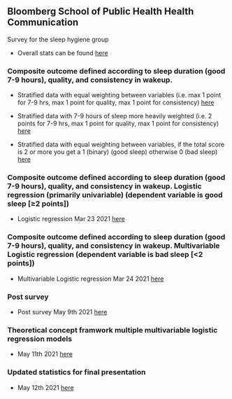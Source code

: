 ## Bloomberg School of Public Health Health Communication 
Survey for the sleep hygiene group

- Overall stats can be found [here](https://tivanics.github.io/BloombergSPH_survey/Sleephygienestats.html)

### Composite outcome defined according to sleep duration (good 7-9 hours), quality, and consistency in wakeup.
- Stratified data with equal weighting between variables (i.e. max 1 point for 7-9 hrs, max 1 point for quality, max 1 point for consistency) [here](https://tivanics.github.io/BloombergSPH_survey/Sleephygieneanalysis_scoremax3.html)

- Stratified data with 7-9 hours of sleep more heavily weighted (i.e. 2 points for 7-9 hrs, max 1 point for quality, max 1 point for consistency) [here](https://tivanics.github.io/BloombergSPH_survey/Sleephygieneanalysis_scoremax4.html)

- Stratified data with equal weighting between variables, if the total score is 2 or more you get a 1 (binary) (good sleep) otherwise 0 (bad sleep) [here](https://tivanics.github.io/BloombergSPH_survey/Sleephygieneanalysis_scorelessthan2badscoregreaterorequalto2good.html)

### Composite outcome defined according to sleep duration (good 7-9 hours), quality, and consistency in wakeup. Logistic regression (primarily univariable) (dependent variable is good sleep [≥2 points])
- Logistic regression Mar 23 2021 [here](https://tivanics.github.io/BloombergSPH_survey/Logisticregressionmarch23.html)

### Composite outcome defined according to sleep duration (good 7-9 hours), quality, and consistency in wakeup. Multivariable Logistic regression (dependent variable is bad sleep [<2 points])
- Multivariable Logistic regression Mar 24 2021 [here](https://tivanics.github.io/BloombergSPH_survey/Multivariablemodel.html)

### Post survey
- Post survey May 9th 2021 [here](https://tivanics.github.io/BloombergSPH_survey/SleephygienestatsPOSTSURVEY.html)

### Theoretical concept framwork multiple multivariable logistic regression models
- May 11th 2021 [here](https://github.com/tivanics/BloombergSPH_survey/blob/main/Variablesdefinitionsandoutcomes.pdf)

### Updated statistics for final presentation
- May 12th 2021 [here](https://github.com/tivanics/BloombergSPH_survey/blob/main/Analysisdescriptionforpresentation_May12.pdf)
